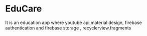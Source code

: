 # EduCare

It is an education app where youtube api,material design, firebase authentication and firebase storage , recyclerview,fragments
